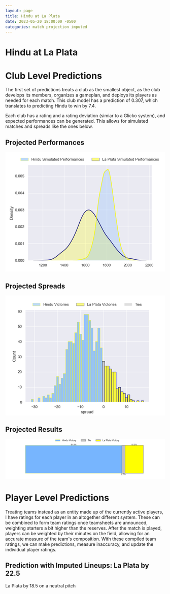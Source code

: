 ```yaml
---  
layout: page  
title: Hindu at La Plata  
date: 2023-05-20 18:00:00 -0500  
categories: match projection imputed  
---
```

# Hindu at La Plata

# Club Level Predictions


The first set of predictions treats a club as the smallest object, as the club develops its members, organizes a gameplan, and deploys its players as needed for each match. This club model has a prediction of 0.307, which translates to predicting Hindu to win by 7.4.

Each club has a rating and a rating deviation (simiar to a Glicko system), and expected performances can be generated. This allows for simulated matches and spreads like the ones below.
## Projected Performances


![Projected Performances](plots/performances_2023-05-20-LaPlata-Hindu.png)
## Projected Spreads


![Projected Spreads](plots/spreads_2023-05-20-LaPlata-Hindu.png)
## Projected Results


![Projected Results](plots/resultbar_2023-05-20-LaPlata-Hindu.png)
# Player Level Predictions


Treating teams instead as an entity made up of the currently active players, I have ratings for each player in an altogether different system. These can be combined to form team ratings once teamsheets are announced, weighting starters a bit higher than the reserves. After the match is played, players can be weighted by their minutes on the field, allowing for an accurate measure of the team's composition. With these compiled team ratings, we can make predictions, measure inaccuracy, and update the individual player ratings.
## Prediction with Imputed Lineups: La Plata by 22.5


La Plata by 18.5 on a neutral pitch

